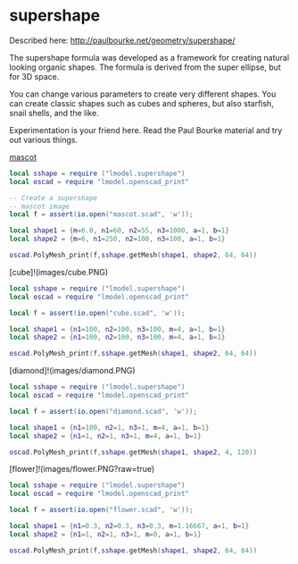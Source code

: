 # supershape

Described here: http://paulbourke.net/geometry/supershape/

The supershape formula was developed as a framework for creating
natural looking organic shapes.  The formula is derived from the
super ellipse, but for 3D space.

You can change various parameters to create very different shapes.
You can create classic shapes such as cubes and spheres, but  also
starfish, snail shells, and the like.

Experimentation is your friend here.  Read the Paul Bourke material
and try out various things.


[mascot](images/mascot.PNG)
```lua
local sshape = require ("lmodel.supershape")
local oscad = require "lmodel.openscad_print"

-- Create a supershape
-- mascot image
local f = assert(io.open("mascot.scad", 'w'));

local shape1 = {m=6.0, n1=60, n2=55, n3=1000, a=1, b=1}
local shape2 = {m=6, n1=250, n2=100, n3=100, a=1, b=1}

oscad.PolyMesh_print(f,sshape.getMesh(shape1, shape2, 64, 64))
```

[cube]!(images/cube.PNG)
```lua
local sshape = require ("lmodel.supershape")
local oscad = require "lmodel.openscad_print"

local f = assert(io.open("cube.scad", 'w'));

local shape1 = {n1=100, n2=100, n3=100, m=4, a=1, b=1}
local shape2 = {n1=100, n2=100, n3=100, m=4, a=1, b=1}

oscad.PolyMesh_print(f,sshape.getMesh(shape1, shape2, 64, 64))
```

[diamond]!(images/diamond.PNG)
```lua
local sshape = require ("lmodel.supershape")
local oscad = require "lmodel.openscad_print"

local f = assert(io.open("diamond.scad", 'w'));

local shape1 = {n1=100, n2=1, n3=1, m=4, a=1, b=1}
local shape2 = {n1=1, n2=1, n3=1, m=4, a=1, b=1}

oscad.PolyMesh_print(f,sshape.getMesh(shape1, shape2, 4, 120))
```

[flower]!(images/flower.PNG?raw=true)
```lua
local sshape = require ("lmodel.supershape")
local oscad = require "lmodel.openscad_print"

local f = assert(io.open("flower.scad", 'w'));

local shape1 = {n1=0.3, n2=0.3, n3=0.3, m=1.16667, a=1, b=1}
local shape2 = {n1=1, n2=1, n3=1, m=0, a=1, b=1}

oscad.PolyMesh_print(f,sshape.getMesh(shape1, shape2, 64, 64))
```